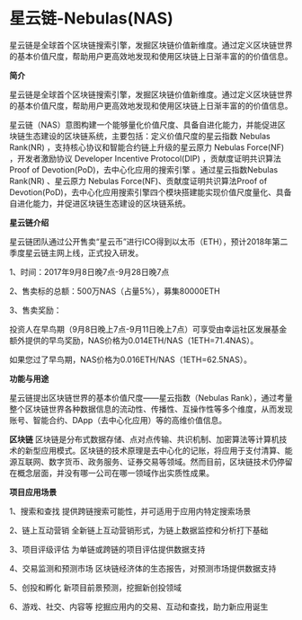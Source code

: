 # 星云链-Nebulas(NAS)

星云链是全球首个区块链搜索引擎，发掘区块链价值新维度。通过定义区块链世界的基本价值尺度，帮助用户更高效地发现和使用区块链上日渐丰富的的价值信息。

**简介**

星云链是全球首个区块链搜索引擎，发掘区块链价值新维度。通过定义区块链世界的基本价值尺度，帮助用户更高效地发现和使用区块链上日渐丰富的的价值信息。

星云链（NAS）意图构建一个能够量化价值尺度、具备自进化能力，并能促进区块链生态建设的区块链系统，主要包括：定义价值尺度的星云指数 Nebulas Rank(NR) ，支持核心协议和智能合约链上升级的星云原力 Nebulas Force(NF) ，开发者激励协议 Developer Incentive Protocol(DIP) ，贡献度证明共识算法 Proof of Devotion(PoD)，去中心化应用的搜索引擎 。通过星云指数Nebulas Rank(NR) 、星云原力 Nebulas Force(NF)、贡献度证明共识算法Proof of Devotion(PoD)，去中心化应用搜索引擎四个模块搭建能实现价值尺度量化、具备自进化能力，并促进区块链生态建设的区块链系统。

**星云链介绍**

星云链团队通过公开售卖“星云币”进行ICO得到以太币（ETH），预计2018年第二季度星云链主网上线，正式投入研发。

1、时间：2017年9月8日晚7点-9月28日晚7点

2、售卖标的总额：500万NAS（占量5%），募集80000ETH

3、售卖奖励：

投资人在早鸟期（9月8日晚上7点-9月11日晚上7点）可享受由幸运社区发展基金额外提供的早鸟奖励，NAS价格为0.014ETH/NAS（1ETH=71.4NAS）。

如果您过了早鸟期，NAS价格为0.016ETH/NAS（1ETH=62.5NAS）。

**功能与用途**

星云链提出区块链世界的基本价值尺度——星云指数（Nebulas Rank），通过考量整个区块链世界各种数据信息的流动性、传播性、互操作性等多个维度，从而发现账号、智能合约、DApp（去中心化应用）等的高维价值信息。

**区块链**
区块链是分布式数据存储、点对点传输、共识机制、加密算法等计算机技术的新型应用模式。区块链的技术原理是去中心化的记账，将应用于支付清算、能源互联网、数字货币、政务服务、证券交易等领域。然而目前，区块链技术仍停留在概念层面，并没有哪一公司在哪一领域作出实质性成果。

**项目应用场景**

1、搜索和查找
提供跨链搜索可能性，并可适用于应用内特定搜索场景

2、链上互动营销
全新链上互动营销形式，为链上数据监控和分析打下基础

3、项目评级评估
为单链或跨链的项目评估提供数据支持

4、交易监测和预测市场
区块链经济体的生态报告，对预测市场提供数据支持

5、创投和孵化
新项目前景预测，挖掘新创投领域

6、游戏、社交、内容等
挖掘应用内的交易、互动和查找，助力新应用诞生
